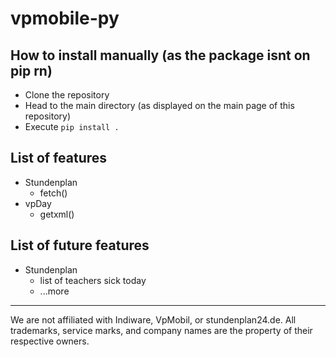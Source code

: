 # vpmobile-py

## How to install manually (as the package isnt on pip rn)
- Clone the repository
- Head to the main directory (as displayed on the main page of this repository)
- Execute `pip install .`

## List of features
- Stundenplan
    - fetch()
- vpDay
    - getxml()

## List of future features
- Stundenplan
    - list of teachers sick today
    - ...more
 
---
We are not affiliated with Indiware, VpMobil, or stundenplan24.de. All trademarks, service marks, and company names are the property of their respective owners.
